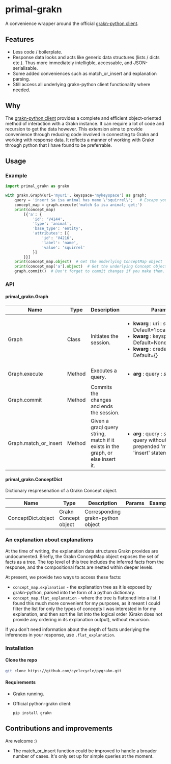 # primal-grakn

A convenience wrapper around the official [grakn-python client](https://github.com/graknlabs/grakn/tree/master/client-python).

## Features

- Less code / boilerplate.
- Response data looks and acts like generic data structures (lists / dicts etc.). Thus more immediately intelligble, accessable, and JSON-serialisable.
- Some added conveniences such as match_or_insert and explanation parsing.
- Still access all underlying grakn-python client functionality where needed.

## Why

The [grakn-python client](https://github.com/graknlabs/grakn/tree/master/client-python) provides a complete and efficient object-oriented method of interaction with a Grakn instance. It can require a lot of code and recursion to get the data however. This extension aims to provide convenience through reducing code involved in connecting to Grakn and working with response data. It reflects a manner of working with Grakn through python that I have found to be preferrable.

## Usage

### Example

```python
import primal_grakn as grakn

with grakn.Graph(uri='myuri', keyspace='mykeyspace') as graph:
    query = 'insert $a isa animal has name \"squirrel\";'  # Escape your quotes, or use a raw string
    concept_map = graph.execute('match $a isa animal; get;')
    print(concept_map)
        [{'a': {
            'id': 'V4144',
            'type': 'animal',
            'base_type': 'entity',
            'attributes': [{
                'id': 'V4216',
                'label': 'name',
                'value': 'squirrel'
            }]
        }}]
    print(concept_map.object)  # Get the underlying ConceptMap object
    print(concept_map['a'].object)  # Get the underlying Concept object
    graph.commit()  # Don't forget to commit changes if you make them. N.B. this also closes the session
```

### API

#### primal_grakn.Graph

| Name | Type | Description | Params | Example |
| --- | --- |--- | --- | --- |
| Graph | Class | Initiates the session. | <ul><li>**kwarg** : uri : *string* : Default='localhost:48555'</li><li>**kwarg** : keyspace : *string* : Default=None</li><li>**kwarg** : credentials : *dict* : Default={}</li></ul> |
Graph.execute | Method | Executes a query. | <ul><li>**arg** : query : *string*</li></ul> | execute('match $a isa animal') |
| Graph.commit | Method | Commits the changes and ends the session. | |
| Graph.match_or_insert | Method | Given a graql query string, match if it exists in the graph, or else insert it. | <ul><li>**arg** : query : *string* : graql query without a prepended 'match' or 'insert' statement</li></ul> | match_or_insert('$a isa animal has name \\"squirrel\\";') 

#### primal_grakn.ConceptDict

Dictionary respresenation of a Grakn Concept object.

Name | Type | Description | Params | Example
| --- | --- | --- | --- | --- |
| ConceptDict.object | Grakn Concept object | Corresponding grakn-python object |  |  |

### An explanation about explanations

At the time of writing, the explanation data structures Grakn provides are undocumented. Briefly, the Grakn ConceptMap object exposes the set of facts as a tree. The top level of this tree includes the inferred facts from the response, and the compositional facts are nested within deeper levels. 

At present, we provide two ways to access these facts:

- `concept_map.explanation` - the explanation tree as it is exposed by grakn-python, parsed into the form of a python dictionary.
- `concept_map.flat_explanation` - where the tree is flattened into a list. I found this much more convenient for my purposes, as it meant I could filter the list for only the types of concepts I was interested in for my explanation, and then sort the list into the logical order (Grakn does not provide any ordering in its explanation output), without recursion.

If you don't need information about the depth of facts underlying the inferences in your response, use `.flat_explanation`. 

### Installation

#### Clone the repo

```bash
git clone https://github.com/cyclecycle/pygrakn.git
```

#### Requirements

- Grakn running.
- Official python-grakn client:

    `pip install grakn`

## Contributions and improvements

Are welcome :)

- The match_or_insert function could be improved to handle a broader number of cases. It's only set up for simple queries at the moment.



